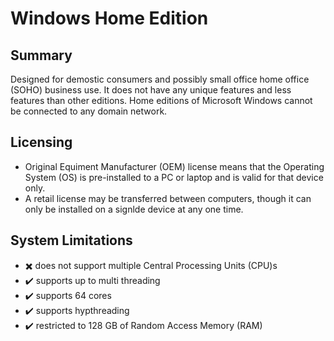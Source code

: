 # Windows Home Edition

## Summary

Designed for demostic consumers and possibly small office home office (SOHO) business use. It does not have any unique features and less features than other editions. Home editions of Microsoft Windows cannot be connected to any domain network.

## Licensing

- Original Equiment Manufacturer (OEM) license means that the Operating System (OS) is pre-installed to a PC or laptop and is valid for that device only.
- A retail license may be transferred between computers, though it can only be installed on a signlde device at any one time.

## System Limitations

- ✖️ does not support multiple Central Processing Units (CPU)s
- ✔️ supports up to multi threading
- ✔️ supports 64 cores
- ✔️ supports hypthreading
- ✔️ restricted to 128 GB of Random Access Memory (RAM)
